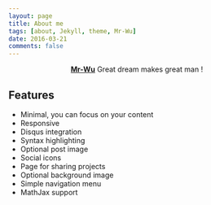 ```yaml
---
layout: page
title: About me
tags: [about, Jekyll, theme, Mr-Wu]
date: 2016-03-21
comments: false
---
```

    
<center><a href="https://revenger-wu.github.io"><b>Mr-Wu</b></a> Great dream makes great man !</center>

## Features
* Minimal, you can focus on your content
* Responsive
* Disqus integration
* Syntax highlighting
* Optional post image
* Social icons
* Page for sharing projects
* Optional background image
* Simple navigation menu
* MathJax support

